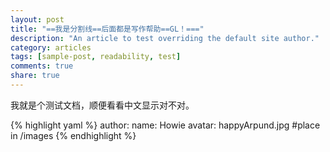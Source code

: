 ```yaml
---
layout: post
title: "==我是分割线==后面都是写作帮助==GL！==="
description: "An article to test overriding the default site author."
category: articles
tags: [sample-post, readability, test]
comments: true
share: true
---
```


我就是个测试文档，顺便看看中文显示对不对。

{% highlight yaml %}
author:
  name: Howie
  avatar: happyArpund.jpg    #place in /images
{% endhighlight %}
